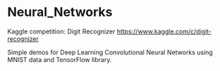 # Neural_Networks

Kaggle competition: Digit Recognizer <https://www.kaggle.com/c/digit-recognizer>

Simple demos for Deep Learning Convolutional Neural Networks using MNIST data and TensorFlow library.
